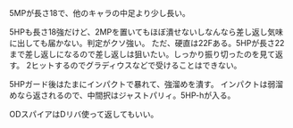 5MPが長さ18で、他のキャラの中足より少し長い。

5HPも長さ18強だけど、2MPを置いてもほぼ潰せないしなんなら差し返し気味に出しても届かない。判定がクソ強い。
ただ、硬直は22Fある。5HPが長さ22まで差し返しになるので差し返しは狙いたい。しっかり振り切ったのを見て返す。
2ヒットするのでグラディウスなどで受けることはできない。

5HPガード後はたまにインパクトで暴れて、強溜めを潰す。
インパクトは弱溜めなら返されるので、中間択はジャストパリィ。5HP-hが入る。

ODスパイアはDリバ使って返してもいい。
